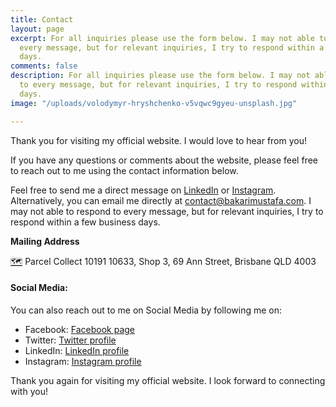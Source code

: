 ```yaml
---
title: Contact
layout: page
excerpt: For all inquiries please use the form below. I may not able to respond to
  every message, but for relevant inquiries, I try to respond within a few business
  days.
comments: false
description: For all inquiries please use the form below. I may not able to respond
  to every message, but for relevant inquiries, I try to respond within a few business
  days.
image: "/uploads/volodymyr-hryshchenko-v5vqwc9gyeu-unsplash.jpg"

---
```

Thank you for visiting my official website. I would love to hear from you!

If you have any questions or comments about the website, please feel free to reach out to me using the contact information below.

Feel free to send me a direct message on [LinkedIn](https://www.linkedin.com/in/realbakari/ "LinkedIn") or [Instagram](https://instagram.com/realbakari "Instagram"). Alternatively, you can email me directly at [contact@bakarimustafa.com](mailto:contact@bakarimustafa.com "Email"). I may not able to respond to every message, but for relevant inquiries, I try to respond within a few business days.

**Mailing Address**

[🗺️](https://emojipedia.org/world-map/) Parcel Collect 10191 10633, Shop 3, 69 Ann Street, Brisbane QLD 4003

#### Social Media: 

You can also reach out to me on Social Media by following me on: 

* Facebook: [Facebook page](http://www.facebook.com/therealbakari)
* Twitter: [Twitter profile](http://www.twitter.com/realbakari)
* LinkedIn: [LinkedIn profile](http://www.linkedin.com/in/realbakari)
* Instagram: [Instagram profile](http://www.instagram.com/realbakari)

Thank you again for visiting my official website. I look forward to connecting with you!